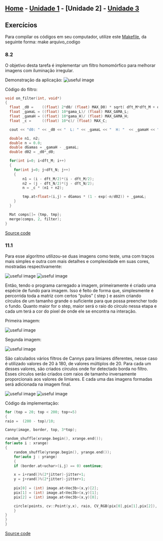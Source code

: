 ## [Home](index.md) - [Unidade 1](unidade1.md) - [Unidade 2] - [Unidade 3](unidade3.md)

## Exercícios

Para compilar os códigos em seu computador, utilize este [Makefile](code/Makefile),
da seguinte forma: make arquivo_codigo

### 8.2 
O objetivo desta tarefa é implementar um filtro homomórfico para melhorar imagens com iluminação irregular.

Demonstração da aplicação:
![useful image](image/uni2/q1.png)

Código do filtro:
```c++
void on_filter(int, void*)
{
  float _d0 =    ((float) 2*d0/ (float) MAX_D0) * sqrt( dft_M*dft_M + dft_N*dft_N )/2;
  float _gamaL = ((float) 10*gama_L)/ (float) MAX_GAMA_L;
  float _gamaH = ((float) 10*gama_H)/ (float) MAX_GAMA_H;
  float _c =     ((float) 10*c)/ (float) MAX_C;

  cout << "d0: " << _d0 << "  L: " << _gamaL << "  H: "  << _gamaH << "  c: " << _c << endl;

  double n1, n2;
  double n = 0.0;
  double dGamas = _gamaH - _gamaL;
  double d02 = _d0*_d0;

  for(int i=0; i<dft_M; i++)
  {
    for(int j=0; j<dft_N; j++)
    {
        n1 = (i - dft_M/2)*(i - dft_M/2);
        n2 = (j - dft_N/2)*(j - dft_N/2);
        n = _c * (n1 + n2);

        tmp.at<float>(i,j) = dGamas * (1 - exp(-n/d02)) + _gamaL;
    }
  }

  Mat comps[]= {tmp, tmp};
  merge(comps, 2, filter);
}
```
[Source code](code/uni2/q1.cpp)

### 11.1

Para esse algoritmo utilizou-se duas imagens como teste, uma com traços mais simples e outra com mais detalhes e complexidade em suas cores, mostradas respectivamente:

![useful image](image/uni2/q2a1.jpeg) ![useful image](image/uni2/q2b1.jpeg)

Então, tendo o programa carregado a imagem, primeiramente é criado uma espécie de fundo para imagem. Isso é feito de forma que, simplesmente é percorrida toda a matriz com certos “pulos” ( step ) e assim criando círculos de um tamanho grande o suficiente para que possa preencher todo o fundo. Quanto maior for o step, maior será o raio do círculo nessa etapa e cada um terá a cor do pixel de onde ele se encontra na interação.

Primeira imagem:

![useful image](image/uni2/q2a2.jpeg)

Segunda imagem:

![useful image](image/uni2/q2b2.jpeg)

São calculados vários filtros de Cannys para limiares diferentes, nesse caso é utilizado valores de 20 à 180, de valores múltiplos de 20. Para cada um desses valores, são criados círculos onde for detectado borda no filtro.                         Esses círculos serão criados com raios de tamanho inversamente proporcionais aos valores de limiares. E cada uma das imagens formadas será adicionada na imagem final.

![useful image](image/uni2/q2a3.jpeg) ![useful image](image/uni2/q2b3.jpeg)


Código da implementação:


```c++
for (top = 20; top < 200; top+=5)
{
raio =  (200 - top)/10;

Canny(image, border, top, 3*top);

random_shuffle(xrange.begin(), xrange.end());  
for(auto i : xrange)
{
	random_shuffle(yrange.begin(), yrange.end());
	for(auto j : yrange)
	{
	if (border.at<uchar>(i,j) == 0) continue;

	x = i+rand()%(2*jitter)-jitter+1;
	y = j+rand()%(2*jitter)-jitter+1;
	
	pix[0] = (int) image.at<Vec3b>(x,y)[2];
	pix[1] = (int) image.at<Vec3b>(x,y)[1];
	pix[2] = (int) image.at<Vec3b>(x,y)[0];

	circle(points, cv::Point(y,x), raio, CV_RGB(pix[0],pix[1],pix[2]), -1, CV_AA);
	}
}
}
}
```
[Source code](code/uni2/q2.cpp)


